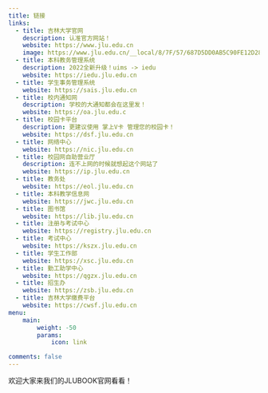 ```yaml
---
title: 链接
links:
  - title: 吉林大学官网
    description: 认准官方网站！
    website: https://www.jlu.edu.cn
    image: https://www.jlu.edu.cn/__local/8/7F/57/687D5DD0AB5C90FE12D284EB7CA_3270646D_38F9.gif
  - title: 本科教务管理系统
    description: 2022全新升级！uims -> iedu
    website: https://iedu.jlu.edu.cn 
  - title: 学生事务管理系统
    website: https://sais.jlu.edu.cn
  - title: 校内通知网
    description: 学校的大通知都会在这里发！
    website: https://oa.jlu.edu.c
  - title: 校园卡平台
    description: 更建议使用 掌上V卡 管理您的校园卡！
    website: https://dsf.jlu.edu.cn
  - title: 网络中心
    website: https://nic.jlu.edu.cn
  - title: 校园网自助营业厅
    description: 连不上网的时候就想起这个网站了
    website: https://ip.jlu.edu.cn
  - title: 教务处
    website: https://eol.jlu.edu.cn
  - title: 本科教学信息网
    website: https://jwc.jlu.edu.cn
  - title: 图书馆
    website: https://lib.jlu.edu.cn
  - title: 注册与考试中心
    website: https://registry.jlu.edu.cn
  - title: 考试中心
    website: https://kszx.jlu.edu.cn
  - title: 学生工作部
    website: https://xsc.jlu.edu.cn
  - title: 勤工助学中心
    website: https://qgzx.jlu.edu.cn
  - title: 招生办
    website: https://zsb.jlu.edu.cn
  - title: 吉林大学缴费平台
    website: https://cwsf.jlu.edu.cn
menu:
    main: 
        weight: -50
        params:
            icon: link

comments: false
---
```


欢迎大家来我们的JLUBOOK官网看看！